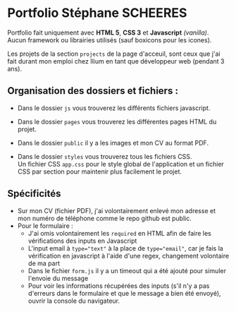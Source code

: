 # Portfolio Stéphane SCHEERES

Portfolio fait uniquement avec **HTML 5**, **CSS 3** et **Javascript** _(vanilla)_.  
Aucun framework ou librairies utilisés (sauf boxicons pour les icones).

Les projets de la section `projects` de la page d'acceuil, sont ceux que j'ai fait durant mon emploi chez Ilium en tant que développeur web (pendant 3 ans).

## Organisation des dossiers et fichiers :

- Dans le dossier `js` vous trouverez les différents fichiers javascript.

- Dans le dossier `pages` vous trouverez les différentes pages HTML du projet.

- Dans le dossier `public` il y a les images et mon CV au format PDF.

- Dans le dossier `styles` vous trouverez tous les fichiers CSS.  
  Un fichier CSS `app.css` pour le style global de l'application et un fichier CSS par section pour maintenir plus facilement le projet.

## Spécificités

- Sur mon CV (fichier PDF), j'ai volontairement enlevé mon adresse et mon numéro de téléphone comme le repo github est public.
- Pour le formulaire :
  - J'ai omis volontairement les `required` en HTML afin de faire les vérifications des inputs en Javascript
  - L'input email à `type="text"` à la place de `type="email"`, car je fais la vérification en javascript à l'aide d'une regex, changement volontaire de ma part
  - Dans le fichier `form.js` il y a un timeout qui a été ajouté pour simuler l'envoie du message
  - Pour voir les informations récupérées des inputs (s'il n'y a pas d'erreurs dans le formulaire et que le message a bien été envoyé), ouvrir la console du navigateur.
